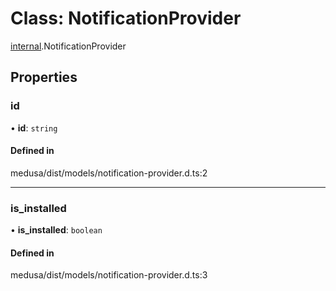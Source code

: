 # Class: NotificationProvider

[internal](../modules/internal-11.md).NotificationProvider

## Properties

### id

• **id**: `string`

#### Defined in

medusa/dist/models/notification-provider.d.ts:2

___

### is\_installed

• **is\_installed**: `boolean`

#### Defined in

medusa/dist/models/notification-provider.d.ts:3

